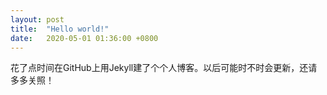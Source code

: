 ```yaml
---
layout: post
title:  "Hello world!"
date:   2020-05-01 01:36:00 +0800
---
```


花了点时间在GitHub上用Jekyll建了个个人博客。以后可能时不时会更新，还请多多关照！
